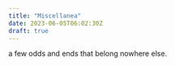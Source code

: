 ```yaml
---
title: "Miscellanea"
date: 2023-06-05T06:02:30Z
draft: true
---
```

a few odds and ends that belong nowhere else.
